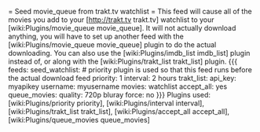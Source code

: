 = Seed movie_queue from trakt.tv watchlist =
This feed will cause all of the movies you add to your [http://trakt.tv trakt.tv] watchlist to your [wiki:Plugins/movie_queue movie_queue]. It will not actually download anything, you will have to set up another feed with the [wiki:Plugins/movie_queue movie_queue] plugin to do the actual downloading. You can also use the [wiki:Plugins/imdb_list imdb_list] plugin instead of, or along with the [wiki:Plugins/trakt_list trakt_list] plugin.
{{{
feeds:
  seed_watchlist:
    # priority plugin is used so that this feed runs before the actual download feed
    priority: 1
    interval: 2 hours
    trakt_list:
      api_key: myapikey
      username: myusername
      movies: watchlist
    accept_all: yes
    queue_movies:
      quality: 720p bluray
      force: no
}}}
Plugins used: [wiki:Plugins/priority priority], [wiki:Plugins/interval interval], [wiki:Plugins/trakt_list trakt_list], [wiki:Plugins/accept_all accept_all], [wiki:Plugins/queue_movies queue_movies]